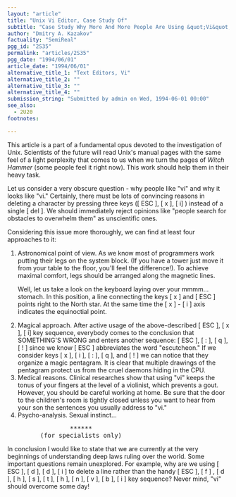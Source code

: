 ```yaml
---
layout: "article"
title: "Unix Vi Editor, Case Study Of"
subtitle: "Case Study Why More And More People Are Using &quot;Vi&quot;"
author: "Dmitry A. Kazakov"
factuality: "SemiReal"
pgg_id: "2S35"
permalink: "articles/2S35"
pgg_date: "1994/06/01"
article_date: "1994/06/01"
alternative_title_1: "Text Editors, Vi"
alternative_title_2: ""
alternative_title_3: ""
alternative_title_4: ""
submission_string: "Submitted by admin on Wed, 1994-06-01 00:00"
see_also:
  - 2U20
footnotes: 

---
```

<div>
<p>This article is a part of a fundamental opus devoted to the investigation of Unix. Scientists of the future will read Unix's manual pages with the same feel of a light perplexity that comes to us when we turn the pages of <em>Witch Hammer</em> (some people feel it right now). This work should help them in their heavy task.</p>
<p>Let us consider a very obscure question - why people like "vi" and why it looks like "vi." Certainly, there must be lots of convincing reasons in deleting a character by pressing three keys ([ ESC ], [ x ], [ i] ) instead of a single [ del ]. We should immediately reject opinions like "people search for obstacles to overwhelm them" as unscientific ones.</p>
<p>Considering this issue more thoroughly, we can find at least four approaches to it:</p>
<ol>
<li value="1">Astronomical point of view. As we know most of programmers work putting their legs on the system block. (If you have a tower just move it from your table to the floor, you'll feel the difference!). To achieve maximal comfort, legs should be arranged along the magnetic lines.
<p>Well, let us take a look on the keyboard laying over your mmmm... stomach. In this position, a line connecting the keys [ x ] and [ ESC ] points right to the North star. At the same time the [ x ] - [ i ] axis indicates the equinoctial point.</p>
</li>
<li value="2">Magical approach. After active usage of the above-described [ ESC ], [ x ], [ i] key sequence, everybody comes to the conclusion that SOMETHING'S WRONG and enters another sequence: [ ESC ], [ : ], [ q ], [ ! ] since we know [ ESC ] abbreviates the word "escutcheon." If we consider keys [ x ], [ i ], [ : ], [ q ], and [ ! ] we can notice that they organize a magic pentagram. It is clear that multiple drawings of the pentagram protect us from the cruel daemons hiding in the CPU.</li>
<li value="3">Medical reasons. Clinical researches show that using "vi" keeps the tonus of your fingers at the level of a violinist, which prevents a gout. However, you should be careful working at home. Be sure that the door to the children's room is tightly closed unless you want to hear from your son the sentences you usually address to "vi."</li>
<li value="4">Psycho-analysis. Sexual instinct...
<pre>
              ******
      (for specialists only)
</pre>
</li>
</ol>
<p>In conclusion I would like to state that we are currently at the very beginnings of understanding deep laws ruling over the world. Some important questions remain unexplored. For example, why are we using [ ESC ], [ d ], [ d ], [ i ] to delete a line rather than the handy [ ESC ], [ f ] , [ d ], [ h ], [ s ], [ t ], [ h ], [ n ], [ v ], [ b ], [ i ] key sequence? Never mind, "vi" should overcome some day!</p>
</div>
